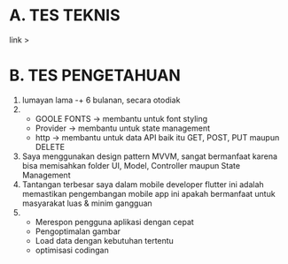 # A. TES TEKNIS
link > 
# B. TES PENGETAHUAN
1. lumayan lama -+ 6 bulanan, secara otodiak
2. * GOOLE FONTS -> membantu untuk font styling
   * Provider -> membantu untuk state management
   * http -> membantu untuk data API baik itu GET, POST, PUT maupun DELETE
3. Saya menggunakan design pattern MVVM, sangat bermanfaat karena bisa memisahkan folder UI, Model, Controller maupun State Management
4. Tantangan terbesar saya dalam mobile developer flutter ini adalah memastikan pengembangan mobile app ini apakah bermanfaat untuk masyarakat luas & minim gangguan
5. * Merespon pengguna aplikasi dengan cepat
   * Pengoptimalan gambar
   * Load data dengan kebutuhan tertentu
   * optimisasi codingan
